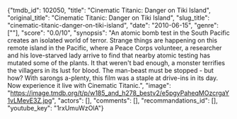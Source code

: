 {"tmdb_id": 102050, "title": "Cinematic Titanic: Danger on Tiki Island", "original_title": "Cinematic Titanic: Danger on Tiki Island", "slug_title": "cinematic-titanic-danger-on-tiki-island", "date": "2010-06-15", "genre": [""], "score": "0.0/10", "synopsis": "An atomic bomb test in the South Pacific creates an isolated world of terror.  Strange things are happening on this remote island in the Pacific, where a Peace Corps volunteer, a researcher and his love-starved lady arrive to find that nearby atomic testing has mutated some of the plants. It that weren't bad enough, a monster terrifies the villagers in its lust for blood. The man-beast must be stopped - but how? With sarongs a-plenty, this film was a staple at drive-ins in its day. Now experience it live with Cinematic Titanic.", "image": "https://image.tmdb.org/t/p/w185_and_h278_bestv2/e5pgyPaheqMOzcrgaY1vLMevE3Z.jpg", "actors": [], "comments": [], "recommandations_id": [], "youtube_key": "1rxUmuWzOlA"}